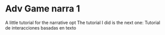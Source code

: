 # Adv Game narra 1
 A little tutorial for the narrative opt
 The tutorial I did is the next one: Tutorial de interacciones basadas en texto
